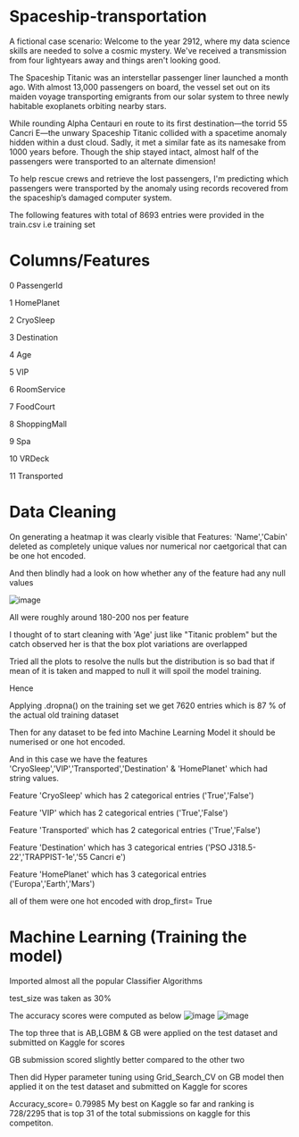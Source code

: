 # Spaceship-transportation

A fictional case scenario:
Welcome to the year 2912, where my data science skills are needed to solve a cosmic mystery. We've received a transmission from four lightyears away and things aren't looking good.

The Spaceship Titanic was an interstellar passenger liner launched a month ago. With almost 13,000 passengers on board, the vessel set out on its maiden voyage transporting emigrants from our solar system to three newly habitable exoplanets orbiting nearby stars.

While rounding Alpha Centauri en route to its first destination—the torrid 55 Cancri E—the unwary Spaceship Titanic collided with a spacetime anomaly hidden within a dust cloud. Sadly, it met a similar fate as its namesake from 1000 years before. Though the ship stayed intact, almost half of the passengers were transported to an alternate dimension!

To help rescue crews and retrieve the lost passengers, I'm predicting which passengers were transported by the anomaly using records recovered from the spaceship’s damaged computer system.

The following features with total of 8693 entries were provided in the train.csv i.e training set
 
 #   Columns/Features
 0   PassengerId
 
 1   HomePlanet
 
 2   CryoSleep
 
 3   Destination
 
 4   Age
 
 5   VIP             
 
 6   RoomService     
 
 7   FoodCourt       
 
 8   ShoppingMall    
 
 9   Spa             

10   VRDeck          

11   Transported       


  


 #   Data Cleaning
On generating a heatmap it was clearly visible that 
Features: 'Name','Cabin'  deleted as completely unique values nor numerical nor caetgorical that can be one hot encoded.




And then blindly had a look on how whether any of the feature had any null values

![image](https://user-images.githubusercontent.com/26757681/202535424-da2df66d-f263-4040-9a51-e211dc023d1d.png)

All were roughly around 180-200 nos per feature

I thought of to start cleaning with 'Age' just like "Titanic problem" but the catch observed her is that the box plot variations are overlapped 

Tried all the plots to resolve the nulls but the distribution is so bad that if mean of it is taken and mapped to null it will spoil the model training.

Hence

Applying .dropna() on the training set we get 7620 entries  which is 87 % of the actual old training dataset

 
Then for any dataset to be fed into Machine Learning Model it should be numerised or one hot encoded.

And in this case we have the features 'CryoSleep','VIP','Transported','Destination' & 'HomePlanet' which had string values.



Feature 'CryoSleep' which has 2 categorical entries ('True','False')

Feature 'VIP' which has 2 categorical entries ('True','False')

Feature 'Transported' which has 2 categorical entries ('True','False')

Feature 'Destination' which has 3 categorical entries ('PSO J318.5-22','TRAPPIST-1e','55 Cancri e')

Feature 'HomePlanet' which has 3 categorical entries ('Europa','Earth','Mars')

all of them were one hot encoded with drop_first= True

#   Machine Learning (Training the model)
Imported almost all the popular Classifier Algorithms

test_size was taken as 30%

The accuracy scores were computed as below
![image](https://user-images.githubusercontent.com/26757681/202545316-680520f8-dc44-4e92-9ecf-0b78df395f42.png)
![image](https://user-images.githubusercontent.com/26757681/202545339-6fbd5e86-308e-4cf6-bbc4-6342b63d409d.png)


The top three that is  AB,LGBM & GB were applied on the test dataset and submitted on Kaggle for scores 

GB submission scored slightly better compared to the other two 

Then did Hyper parameter tuning using Grid_Search_CV on GB model then applied it on the test dataset and submitted on Kaggle for scores

  Accuracy_score= 0.79985 
  My best on Kaggle so far and ranking is 728/2295  that is top 31 of the total submissions on kaggle for this competiton.
